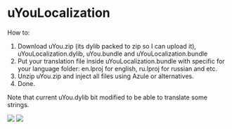 # uYouLocalization

How to:

1. Download uYou.zip (its dylib packed to zip so I can upload it), uYouLocalization.dylib, uYou.bundle and uYouLocalization.bundle
2. Put your translation file inside uYouLocalization.bundle with specific for your language folder: en.lproj for english, ru.lproj for russian and etc.
3. Unzip uYou.zip and inject all files using Azule or alternatives.
4. Done.

Note that current uYou.dylib bit modified to be able to translate some strings.

![](https://github.com/dayanch96/uYouLocalization/blob/main/Screenshot1.PNG?raw=true)
![](https://github.com/dayanch96/uYouLocalization/blob/main/Screenshot2.PNG?raw=true)
